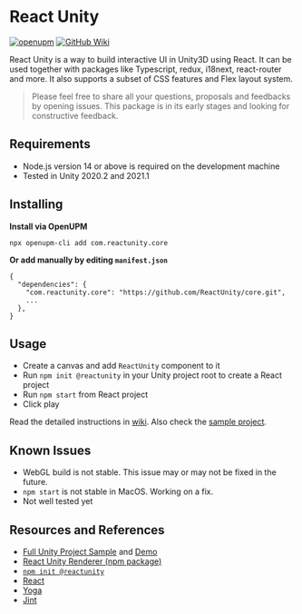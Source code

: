 # React Unity

[![openupm](https://img.shields.io/npm/v/com.reactunity.core?label=openupm&registry_uri=https://package.openupm.com)](https://openupm.com/packages/com.reactunity.core/)
[![GitHub Wiki](https://img.shields.io/badge/wiki-available-brightgreen.svg)](https://github.com/ReactUnity/core/wiki)

React Unity is a way to build interactive UI in Unity3D using React. It can be used together with packages like Typescript, redux, i18next, react-router and more.
It also supports a subset of CSS features and Flex layout system. 

> Please feel free to share all your questions, proposals and feedbacks by opening issues. This package is in its early stages and looking for constructive feedback.

## Requirements

- Node.js version 14 or above is required on the development machine
- Tested in Unity 2020.2 and 2021.1

## Installing

**Install via OpenUPM**

```
npx openupm-cli add com.reactunity.core
```

**Or add manually by editing `manifest.json`**

```
{
  "dependencies": {
    "com.reactunity.core": "https://github.com/ReactUnity/core.git",
    ...
  },
}
```


## Usage

- Create a canvas and add `ReactUnity` component to it
- Run `npm init @reactunity` in your Unity project root to create a React project
- Run `npm start` from React project
- Click play

Read the detailed instructions in [wiki](https://github.com/ReactUnity/core/wiki). Also check the [sample project](https://github.com/ReactUnity/full-sample).

## Known Issues

- WebGL build is not stable. This issue may or may not be fixed in the future.
- `npm start` is not stable in MacOS. Working on a fix.
- Not well tested yet

## Resources and References

- [Full Unity Project Sample](https://github.com/ReactUnity/full-sample) and [Demo](https://reactunity.github.io/)
- [React Unity Renderer (npm package)](https://github.com/ReactUnity/renderer)
- [`npm init @reactunity`](https://github.com/ReactUnity/create)
- [React](https://reactjs.org/)
- [Yoga](https://yogalayout.com/)
- [Jint](https://github.com/sebastienros/jint)

